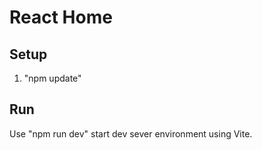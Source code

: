 # React Home
## Setup
1. "npm update"
## Run
Use "npm run dev" start dev sever environment using Vite.
